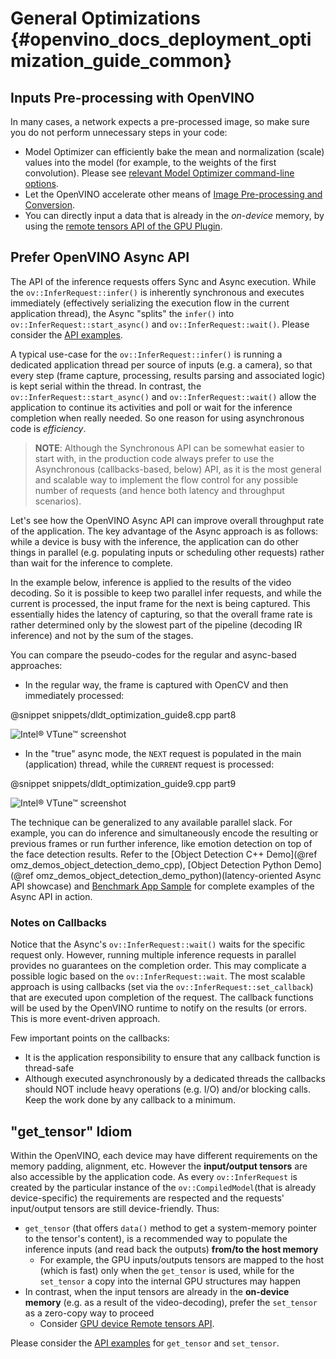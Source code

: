 # General Optimizations {#openvino_docs_deployment_optimization_guide_common}

## Inputs Pre-processing with OpenVINO

In many cases, a network expects a pre-processed image, so make sure you do not perform unnecessary steps in your code:
- Model Optimizer can efficiently bake the mean and normalization (scale) values into the model (for example, to the weights of the first convolution). Please see [relevant Model Optimizer command-line options](../MO_DG/prepare_model/Additional_Optimizations.md).
- Let the OpenVINO accelerate other means of [Image Pre-processing and Conversion](../OV_Runtime_UG/preprocessing_overview.md).
- You can directly input a data that is already in the _on-device_ memory, by using the [remote tensors API of the GPU Plugin](../OV_Runtime_UG//supported_plugins/GPU_RemoteTensor_API.md).

## Prefer OpenVINO Async API
The API of the inference requests offers Sync and Async execution. While the `ov::InferRequest::infer()` is inherently synchronous and executes immediately (effectively serializing the execution flow in the current application thread), the Async "splits" the `infer()` into `ov::InferRequest::start_async()` and `ov::InferRequest::wait()`. Please consider the [API examples](../OV_Runtime_UG/ov_infer_request.md).

A typical use-case for the `ov::InferRequest::infer()` is running a dedicated application thread per source of inputs (e.g. a camera), so that every step (frame capture, processing, results parsing and associated logic) is kept serial within the thread.
In contrast, the `ov::InferRequest::start_async()` and `ov::InferRequest::wait()` allow the application to continue its activities and poll or wait for the inference completion when really needed. So one reason for using asynchronous code is _efficiency_.

> **NOTE**: Although the Synchronous API can be somewhat easier to start with, in the production code always prefer to use the Asynchronous (callbacks-based, below) API, as it is the most general and scalable way to implement the flow control for any possible number of requests (and hence both latency and throughput scenarios).

Let's see how the OpenVINO Async API can improve overall throughput rate of the application. The key advantage of the Async approach is as follows:  while a device is busy with the inference, the application can do other things in parallel (e.g. populating inputs or scheduling other requests) rather than wait for the inference to complete.

In the example below, inference is applied to the results of the video decoding. So it is possible to keep two parallel infer requests, and while the current is processed, the input frame for the next is being captured. This essentially hides the latency of capturing, so that the overall frame rate is rather determined only by the slowest part of the pipeline (decoding IR inference) and not by the sum of the stages.

You can compare the pseudo-codes for the regular and async-based approaches:

-	In the regular way, the frame is captured with OpenCV and then immediately processed:<br>

@snippet snippets/dldt_optimization_guide8.cpp part8

![Intel&reg; VTune&trade; screenshot](../img/vtune_regular.png)

-	In the "true" async mode, the `NEXT` request is populated in the main (application) thread, while the `CURRENT` request is processed:<br>

@snippet snippets/dldt_optimization_guide9.cpp part9

![Intel&reg; VTune&trade; screenshot](../img/vtune_async.png)

The technique can be generalized to any available parallel slack. For example, you can do inference and simultaneously encode the resulting or previous frames or run further inference, like emotion detection on top of the face detection results.
Refer to the [Object Detection С++ Demo](@ref omz_demos_object_detection_demo_cpp), [Object Detection Python Demo](@ref omz_demos_object_detection_demo_python)(latency-oriented Async API showcase) and [Benchmark App Sample](../../samples/cpp/benchmark_app/README.md) for complete examples of the Async API in action.

### Notes on Callbacks
Notice that the Async's `ov::InferRequest::wait()` waits for the specific request only. However, running multiple inference requests in parallel provides no guarantees on the completion order. This may complicate a possible logic based on the `ov::InferRequest::wait`. The most scalable approach is using callbacks (set via the `ov::InferRequest::set_callback`) that are executed upon completion of the request. The callback functions will be used by the OpenVINO runtime to notify on the results (or errors. 
This is more event-driven approach.

Few important points on the callbacks:
- It is the application responsibility to ensure that any callback function is thread-safe
- Although executed asynchronously by a dedicated threads the callbacks should NOT include heavy operations (e.g. I/O) and/or blocking calls. Keep the work done by any callback to a minimum.

## "get_tensor" Idiom
Within the OpenVINO, each device may have different requirements on the memory padding, alignment, etc. However the **input/output tensors** are also accessible by the application code. 
As every `ov::InferRequest` is created by the particular instance of the `ov::CompiledModel`(that is already device-specific) the requirements are respected and the requests' input/output tensors are still device-friendly.
Thus:
* `get_tensor` (that offers `data()` method to get a system-memory pointer to the tensor's content), is a recommended way to populate the inference inputs (and read back the outputs) **from/to the host memory**
   * For example, the GPU inputs/outputs tensors are mapped to the host (which is fast) only when the `get_tensor` is used, while for the `set_tensor` a copy into the internal GPU structures may happen
* In contrast, when the input tensors are already in the **on-device memory** (e.g. as a result of the video-decoding), prefer the `set_tensor` as a zero-copy way to proceed
   * Consider [GPU device Remote tensors API](../OV_Runtime_UG//supported_plugins/GPU_RemoteTensor_API.md).

Please consider the [API examples](../OV_Runtime_UG/ov_infer_request.md) for `get_tensor` and `set_tensor`.
